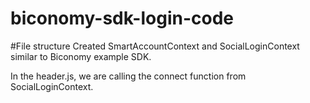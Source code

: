 # biconomy-sdk-login-code

#File structure
Created SmartAccountContext and SocialLoginContext similar to Biconomy example SDK.

In the header.js, we are calling the connect function from SocialLoginContext. 
